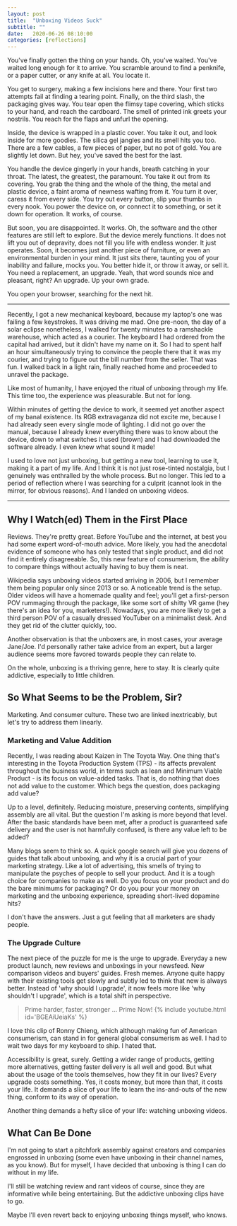 ```yaml
---
layout: post
title:  "Unboxing Videos Suck"
subtitle: ""
date:   2020-06-26 08:10:00
categories: [reflections]
---
```


You've finally gotten the thing on your hands. Oh, you've waited. You've waited long enough for it to arrive. You scramble around to find a penknife, or a paper cutter, or any knife at all. You locate it.

You get to surgery, making a few incisions here and there. Your first two attempts fail at finding a tearing point. Finally, on the third slash, the packaging gives way. You tear open the flimsy tape covering, which sticks to your hand, and reach the cardboard. The smell of printed ink greets your nostrils. You reach for the flaps and unfurl the opening.

Inside, the device is wrapped in a plastic cover. You take it out, and look inside for more goodies. The silica gel jangles and its smell hits you too. There are a few cables, a few pieces of paper, but no pot of gold. You are slightly let down. But hey, you've saved the best for the last.

You handle the device gingerly in your hands, breath catching in your throat. The latest, the greatest, the paramount. You take it out from its covering. You grab the thing and the whole of the thing, the metal and plastic device, a faint aroma of newness wafting from it. You turn it over, caress it from every side. You try out every button, slip your thumbs in every nook. You power the device on, or connect it to something, or set it down for operation. It works, of course.

But soon, you are disappointed. It works. Oh, the software and the other features are still left to explore. But the device merely functions. It does not lift you out of depravity, does not fill you life with endless wonder. It just operates. Soon, it becomes just another piece of furniture, or even an environmental burden in your mind. It just sits there, taunting you of your inability and failure, mocks you. You better hide it, or throw it away, or sell it. You need a replacement, an upgrade. Yeah, that word sounds nice and pleasant, right? An upgrade. Up your own grade.

You open your browser, searching for the next hit. 

---

Recently, I got a new mechanical keyboard, because my laptop's one was failing a few keystrokes. It was driving me mad. One pre-noon, the day of a solar eclipse nonetheless, I walked for twenty minutes to a ramshackle warehouse, which acted as a courier. The keyboard I had ordered from the capital had arrived, but it didn't have my name on it. So I had to spent half an hour simultaneously trying to convince the people there that it was my courier, and trying to figure out the bill number from the seller. That was fun. I walked back in a light rain, finally reached home and proceeded to unravel the package.

Like most of humanity, I have enjoyed the ritual of unboxing through my life. This time too, the experience was pleasurable. But not for long.

Within minutes of getting the device to work, it seemed yet another aspect of my banal existence. Its RGB extravaganza did not excite me, because I had already seen every single mode of lighting. I did not go over the manual, because I already knew everything there was to know about the device, down to what switches it used (brown) and I had downloaded the software already. I even knew what sound it made!

I used to love not just unboxing, but getting a new tool, learning to use it, making it a part of my life. And I think it is not just rose-tinted nostalgia, but I genuinely was enthralled by the whole process. But no longer. This led to a period of reflection where I was searching for a culprit (cannot look in the mirror, for obvious reasons). And I landed on unboxing videos.

---

## Why I Watch(ed) Them in the First Place
Reviews. They're pretty great. Before YouTube and the internet, at best you had some expert word-of-mouth advice. More likely, you had the anecdotal evidence of someone who has only tested that single product, and did not find it entirely disagreeable. So, this new feature of consumerism, the ability to compare things without actually having to buy them is neat.

Wikipedia says unboxing videos started arriving in 2006, but I remember them being popular only since 2013 or so. A noticeable trend is the setup. Older videos will have a homemade quality and feel; you'll get a first-person POV rummaging through the package, like some sort of shitty VR game (hey there's an idea for you, marketers!). Nowadays, you are more likely to get a third person POV of a casually dressed YouTuber on a minimalist desk. And they get rid of the clutter quickly, too.

Another observation is that the unboxers are, in most cases, your average Jane/Joe. I'd personally rather take advice from an expert, but a larger audience seems more favored towards people they can relate to.

On the whole, unboxing is a thriving genre, here to stay. It is clearly quite  addictive, especially to little children.

## So What Seems to be the Problem, Sir?
Marketing. And consumer culture. These two are linked inextricably, but let's try to address them linearly.

### Marketing and Value Addition
Recently, I was reading about Kaizen in The Toyota Way. One thing that's interesting in the Toyota Production System (TPS) - its affects prevalent throughout the business world, in terms such as lean and Minimum Viable Product - is its focus on value-added tasks. That is, do nothing that does not add value to the customer. Which begs the question, does packaging add value?

Up to a level, definitely. Reducing moisture, preserving contents, simplifying assembly are all vital. But the question I'm asking is more beyond that level. After the basic standards have been met, after a product is guaranteed safe delivery and the user is not harmfully confused, is there any value left to be added?

Many blogs seem to think so. A quick google search will give you dozens of guides that talk about unboxing, and why it is a crucial part of your marketing strategy. Like a lot of advertising, this smells of trying to manipulate the psyches of people to sell your product. And it is a tough choice for companies to make as well. Do you focus on your product and do the bare minimums for packaging? Or do you pour your money on marketing and the unboxing experience, spreading short-lived dopamine hits?

I don't have the answers. Just a gut feeling that all marketers are shady people.

### The Upgrade Culture
The next piece of the puzzle for me is the urge to upgrade. Everyday a new product launch, new reviews and unboxings in your newsfeed. New comparison videos and buyers' guides. Fresh memes. Anyone quite happy with their existing tools get slowly and subtly led to think that new is always better. Instead of 'why should I upgrade', it now feels more like 'why shouldn't I upgrade', which is a total shift in perspective.

> Prime harder, faster, stronger … Prime Now!
{% include youtube.html id='BGEAiUeiaKs' %}

I love this clip of Ronny Chieng, which although making fun of American consumerism, can stand in for general global consumerism as well. I had to wait two days for my keyboard to ship. I hated that.

Accessibility is great, surely. Getting a wider range of products, getting more alternatives, getting faster delivery is all well and good. But what about the usage of the tools themselves, how they fit in our lives? Every upgrade costs something. Yes, it costs money, but more than that, it costs your life. It demands a slice of your life to learn the ins-and-outs of the new thing, conform to its way of operation.

Another thing demands a hefty slice of your life: watching unboxing videos.

## What Can Be Done
I'm not going to start a pitchfork assembly against creators and companies engrossed in unboxing (some even have unboxing in their channel names, as you know). But for myself, I have decided that unboxing is thing I can do without in my life.

I'll still be watching review and rant videos of course, since they are informative while being entertaining. But the addictive unboxing clips have to go.

Maybe I'll even revert back to enjoying unboxing things myself, who knows.
